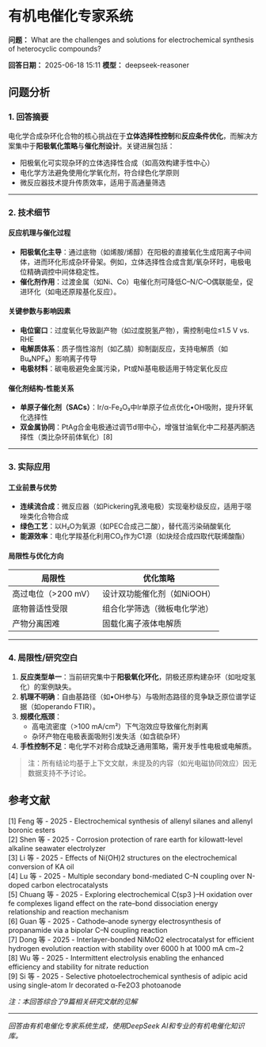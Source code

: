 # 有机电催化专家系统

**问题：** What are the challenges and solutions for electrochemical synthesis of heterocyclic compounds?

**回答日期：** 2025-06-18 15:11
**模型：** deepseek-reasoner

## 问题分析
### 1. 回答摘要    
电化学合成杂环化合物的核心挑战在于**立体选择性控制**和**反应条件优化**，而解决方案集中于**阳极氧化策略**与**催化剂设计**。关键进展包括：    
- 阳极氧化可实现杂环的立体选择性合成（如高效构建手性中心）      
- 电化学方法避免使用化学氧化剂，符合绿色化学原则      
- 微反应器技术提升传质效率，适用于高通量筛选    

---

### 2. 技术细节    
#### 反应机理与催化过程    
- **阳极氧化主导**：通过底物（如烯胺/烯醇）在阳极的直接氧化生成阳离子中间体，进而环化形成杂环骨架。例如，立体选择性合成含氮/氧杂环时，电极电位精确调控中间体稳定性。      
- **催化剂作用**：过渡金属（如Ni、Co）电催化剂可降低C–N/C–O偶联能垒，促进环化（如电还原羧基化反应）。    

#### 关键参数与影响因素    
- **电位窗口**：过度氧化导致副产物（如过度脱氢产物），需控制电位≤1.5 V vs. RHE      
- **电解质体系**：质子惰性溶剂（如乙腈）抑制副反应，支持电解质（如Bu₄NPF₆）影响离子传导      
- **电极材料**：碳电极避免金属污染，Pt或Ni基电极适用于特定氧化反应    

#### 催化剂结构-性能关系    
- **单原子催化剂（SACs）**：Ir/α-Fe₂O₃中Ir单原子位点优化•OH吸附，提升环氧化选择性      
- **双金属协同**：PtAg合金电极通过调节d带中心，增强甘油氧化中二羟基丙酮选择性（类比杂环前体氧化）[8]    

---

### 3. 实际应用    
#### 工业前景与优势    
- **连续流合成**：微反应器（如Pickering乳液电极）实现毫秒级反应，适用于噁唑类化合物合成      
- **绿色工艺**：以H₂O为氧源（如PEC合成己二酸），替代高污染硝酸氧化      
- **能源效率**：电化学羧基化利用CO₂作为C1源（如炔烃合成四取代联烯酸酯）    

#### 局限性与优化方向    
| **局限性**                | **优化策略**                  |    
|---------------------------|-------------------------------|    
| 高过电位（>200 mV）       | 设计双功能催化剂（如NiOOH） |    
| 底物普适性受限            | 组合化学筛选（微板电化学池） |    
| 产物分离困难              | 固载化离子液体电解质     |  

---

### 4. 局限性/研究空白    
1. **反应类型单一**：当前研究集中于**阳极氧化环化**，阴极还原构建杂环（如吡啶氢化）的案例缺失。    
2. **机理不明确**：自由基路径（如•OH参与）与吸附态路径的竞争缺乏原位谱学证据（如operando FTIR）。    
3. **规模化瓶颈**：    
   - 高电流密度（>100 mA/cm²）下气泡效应导致催化剂剥离      
   - 杂环产物在电极表面吸附引发失活（如含硫杂环）      
4. **手性控制不足**：电化学不对称合成缺乏通用策略，需开发手性电极或电解质。  

> 注：所有结论均基于上下文文献，未提及的内容（如光电磁协同效应）因无数据支持不予讨论。

## 参考文献
[1] Feng 等 - 2025 - Electrochemical synthesis of allenyl silanes and allenyl boronic esters  
[2] Shen 等 - 2025 - Corrosion protection of rare earth for kilowatt-level alkaline seawater electrolyzer  
[3] Li 等 - 2025 - Effects of Ni(OH)2 structures on the electrochemical conversion of KA oil  
[4] Lu 等 - 2025 - Multiple secondary bond-mediated C–N coupling over N-doped carbon electrocatalysts  
[5] Chuang 等 - 2025 - Exploring electrochemical C(sp3 )–H oxidation over fe complexes ligand effect on the rate–bond dissociation energy relationship and reaction mechanism  
[6] Guan 等 - 2025 - Cathode–anode synergy electrosynthesis of propanamide via a bipolar C–N coupling reaction  
[7] Dong 等 - 2025 - Interlayer-bonded NiMoO2 electrocatalyst for efficient hydrogen evolution reaction with stability over 6000 h at 1000 mA cm−2  
[8] Wu 等 - 2025 - Intermittent electrolysis enabling the enhanced efficiency and stability for nitrate reduction  
[9] Si 等 - 2025 - Selective photoelectrochemical synthesis of adipic acid using single-atom Ir decorated α-Fe2O3 photoanode  

*注：本回答综合了9篇相关研究文献的见解*

---
*回答由有机电催化专家系统生成，使用DeepSeek AI和专业的有机电催化知识库。*